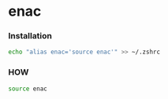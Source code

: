 # enac

### Installation
```bash
echo "alias enac='source enac'" >> ~/.zshrc
```

### HOW
```bash
source enac
```


